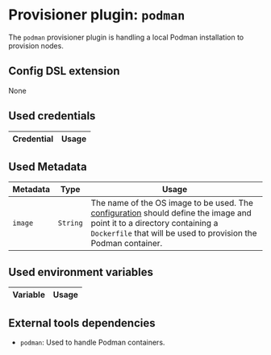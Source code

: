 # Provisioner plugin: `podman`

The `podman` provisioner plugin is handling a local Podman installation to provision nodes.

## Config DSL extension

None

## Used credentials

| Credential | Usage
| --- | --- |

## Used Metadata

| Metadata | Type | Usage
| --- | --- | --- |
| `image` | `String` | The name of the OS image to be used. The [configuration](../../config_dsl.md) should define the image and point it to a directory containing a `Dockerfile` that will be used to provision the Podman container. |

## Used environment variables

| Variable | Usage
| --- | --- |

## External tools dependencies

* `podman`: Used to handle Podman containers.
